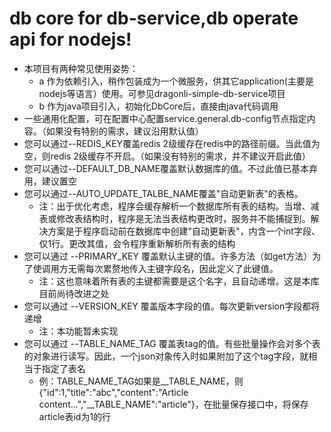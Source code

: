 # db core for db-service,db operate api for nodejs!
* 本项目有两种常见使用姿势：  
    * a 作为依赖引入，稍作包装成为一个微服务，供其它application(主要是nodejs等语言）使用。可参见dragonli-simple-db-service项目
    * b 作为java项目引入，初始化DbCore后，直接由java代码调用  
* 一些通用化配置，可在配置中心配置service.general.db-config节点指定内容。（如果没有特别的需求，建议沿用默认值） 
* 您可以通过--REDIS_KEY覆盖redis 2级缓存在redis中的路径前缀。当此值为空，则redis 2级缓存不开启。（如果没有特别的需求，并不建议开启此值）  
* 您可以通过--DEFAULT_DB_NAME覆盖默认数据库的值。不过此值已基本弃用，建议置空  
* 您可以通过--AUTO_UPDATE_TALBE_NAME覆盖"自动更新表"的表格。  
    * 注：出于优化考虑，程序会缓存解析一个数据库所有表的结构。当增、减表或修改表结构时，程序是无法当表结构更改时，服务并不能捕捉到。解决方案是于程序启动前在数据库中创建"自动更新表"，内含一个int字段、仅1行。更改其值，会令程序重新解析所有表的结构  
* 您可以通过 --PRIMARY_KEY 覆盖默认主键的值。许多方法（如get方法）为了使调用方无需每次累赘地传入主键字段名，因此定义了此键值。  
    * 注：这也意味着所有表的主键都需要是这个名字，且自动递增。这是本库目前尚待改进之处  
* 您可以通过 --VERSION_KEY 覆盖版本字段的值。每次更新version字段都将递增  
    * 注：本功能暂未实现  
* 您可以通过 --TABLE_NAME_TAG 覆盖表tag的值。有些批量操作会对多个表的对象进行读写。因此，一个json对象传入时如果附加了这个tag字段，就相当于指定了表名  
    * 例：TABLE_NAME_TAG如果是__TABLE_NAME，则{"id":1,"title":"abc","content":"Article content...","__TABLE_NAME":"article"}，在批量保存接口中，将保存article表id为1的行  
